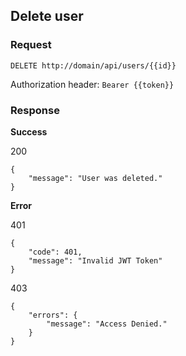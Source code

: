Delete user
------------

### Request

```
DELETE http://domain/api/users/{{id}}
```

Authorization header: `Bearer {{token}}`

### Response

**Success**

200

```
{
    "message": "User was deleted."
}
```

**Error**

401
```
{
    "code": 401,
    "message": "Invalid JWT Token"
}
```

403
```
{
    "errors": {
        "message": "Access Denied."
    }
}
```